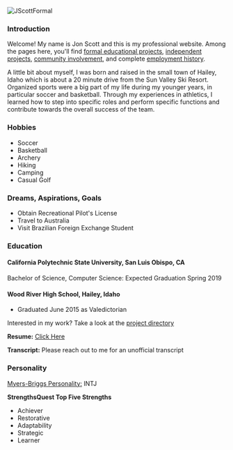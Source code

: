 ![JScottFormal](https://jonscott20.github.io/Files/Images/smallFormal.jpeg)

### Introduction

Welcome! My name is Jon Scott and this is my professional website. Among the pages here, you'll find 
[formal educational projects](https://jonscott20.github.io/course_work/), 
[independent projects](https://jonscott20.github.io/personal_projects/), 
[community involvement](https://jonscott20.github.io/community_involvment/), and complete 
[employment history](https://jonscott20.github.io/employment/). 

A little bit about myself, I was born and raised in the small town of Hailey, Idaho which is about a 20 minute drive from the Sun Valley Ski Resort. Organized sports were a big part of my life during my younger years, in particular soccer and basketball. Through my experiences in athletics, I learned how to step into specific roles and perform specific functions and contribute towards the overall success of the team. 

### Hobbies

- Soccer
- Basketball
- Archery
- Hiking
- Camping
- Casual Golf

### Dreams, Aspirations, Goals
* Obtain Recreational Pilot's License
* Travel to Australia
* Visit Brazilian Foreign Exchange Student

### Education

#### California Polytechnic State University, San Luis Obispo, CA

Bachelor of Science, Computer Science: Expected Graduation Spring 2019

#### Wood River High School, Hailey, Idaho
- Graduated June 2015 as Valedictorian

Interested in my work? Take a look at the [project directory](https://jonscott20.github.io/project_directory)

**Resume:**
[Click Here](https://jonscott20.github.io/Files/Documents/Resume03-16-17.pdf)

**Transcript:** Please reach out to me for an unofficial transcript


### Personality
[Myers-Briggs Personality:](http://www.myersbriggs.org/my-mbti-personality-type/mbti-basics/) INTJ


**StrengthsQuest Top Five Strengths**
* Achiever
* Restorative
* Adaptability
* Strategic
* Learner

